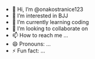 - 👋 Hi, I’m @onakostranice123
- 👀 I’m interested in BJJ
- 🌱 I’m currently learning coding
- 💞️ I’m looking to collaborate on 
- 📫 How to reach me ...
- 😄 Pronouns: ...
- ⚡ Fun fact: ...

<!---
onakostranice123/onakostranice123 is a ✨ special ✨ repository because its `README.md` (this file) appears on your GitHub profile.
You can click the Preview link to take a look at your changes.
--->
